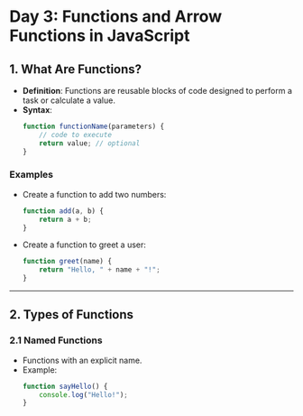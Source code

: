 # **Day 3: Functions and Arrow Functions in JavaScript**

## **1. What Are Functions?**

-   **Definition**: Functions are reusable blocks of code designed to perform a task or calculate a value.
-   **Syntax**:
    ```javascript
    function functionName(parameters) {
        // code to execute
        return value; // optional
    }
    ```

### **Examples**

-   Create a function to add two numbers:
    ```javascript
    function add(a, b) {
        return a + b;
    }
    ```
-   Create a function to greet a user:
    ```javascript
    function greet(name) {
        return "Hello, " + name + "!";
    }
    ```

---

## **2. Types of Functions**

### 2.1 Named Functions

-   Functions with an explicit name.
-   Example:
    ```javascript
    function sayHello() {
        console.log("Hello!");
    }
    ```
